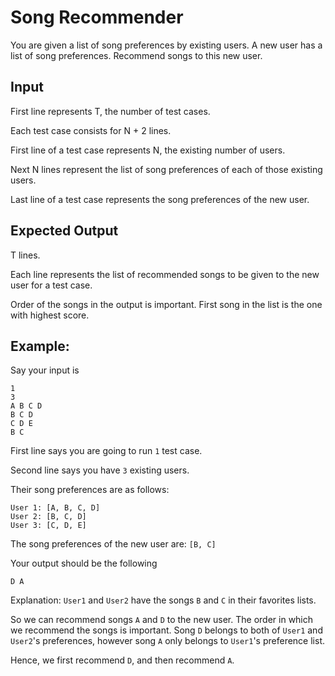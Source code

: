 # Song Recommender

You are given a list of song preferences by existing users.
A new user has a list of song preferences.
Recommend songs to this new user.

## Input

First line represents T, the number of test cases.

Each test case consists for N + 2 lines.

First line of a test case represents N, the existing number of users.

Next N lines represent the list of song preferences of each of those existing users.

Last line of a test case represents the song preferences of the new user.

## Expected Output

T lines.

Each line represents the list of recommended songs to be given to the new user for a test case.

Order of the songs in the output is important. First song in the list is the one with highest score.

## Example:

Say your input is
```
1
3
A B C D
B C D
C D E
B C
```
First line says you are going to run `1` test case.

Second line says you have `3` existing users.

Their song preferences are as follows:
```
User 1: [A, B, C, D]
User 2: [B, C, D]
User 3: [C, D, E]
```
The song preferences of the new user are: `[B, C]`

Your output should be the following
```
D A
```

Explanation:
`User1` and `User2` have the songs `B` and `C` in their favorites lists.

So we can recommend songs `A` and `D` to the new user. The order in which we recommend the songs is important. Song `D` belongs to both of `User1` and `User2`'s preferences, however song `A` only belongs to `User1`'s preference list.

Hence, we first recommend `D`, and then recommend `A`.